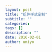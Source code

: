 ```yaml
---
layout: post
title: "组件样式定制"
subtitle: ""
categories:
tags: []
description: ""
date: 2016-02-01
author: umiyo
---
```

